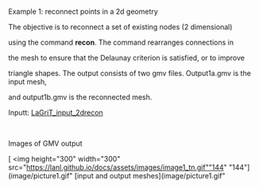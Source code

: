 
 Example 1: reconnect points in a 2d geometry

  The objective is to reconnect a set of existing nodes (2
  dimensional)

  using the command **recon**. The command rearranges connections in

  the mesh to ensure that the Delaunay criterion is satisfied, or to
  improve

  triangle shapes.
  The output consists of two gmv files. Output1a.gmv is the input
  mesh,

  and output1b.gmv is the reconnected mesh.

 Inputt: [LaGriT_input_2drecon](../lagrit_input_2drecon)

  

 Images of GMV output

 [
<img height="300" width="300" src="https://lanl.github.io/docs/assets/images/image1_tn.gif""144"
 "144"](image/picture1.gif" [input and output
 meshes](image/picture1.gif"
